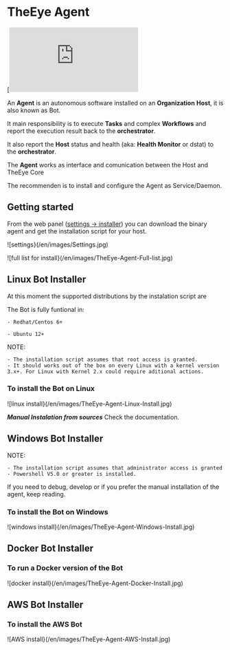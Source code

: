 # TheEye Agent

[![theeye.io}(/en/images/logo-theeye-theOeye-logo2.png)](https://theeye.io/en/index.html)

An **Agent** is an autonomous software installed on an **Organization** **Host**, it is also known as Bot.

It main responsibility is to execute **Tasks** and complex **Workflows** and report the execution result back to the **orchestrator**.

It also report the **Host** status and health \(aka: **Health Monitor** or dstat\) to the **orchestrator**.

The **Agent** works as interface and comunication between the Host and TheEye Core

The recommenden is to install and configure the Agent as Service/Daemon.

## Getting started

From the web panel ([settings -> installer](https://app.theeye.io/dashboard#installer)) you can download the binary agent and get the installation script for your host.

![settings}(/en/images/Settings.jpg)


![full list for install}(/en/images/TheEye-Agent-Full-list.jpg)


## Linux Bot Installer

At this moment the supported distributions by the instalation script are

The Bot is fully funtional in:

    - Redhat/Centos 6+

    - Ubuntu 12+


NOTE: 

    - The installation script assumes that root access is granted.
    - It should works out of the box on every Linux with a kernel version 3.x+. For Linux with Kernel 2.x could require aditional actions.


### To install the Bot on Linux

![linux install}(/en/images/TheEye-Agent-Linux-Install.jpg)

***Manual Instalation from sources***
Check the documentation.

## Windows Bot Installer

NOTE: 

    - The installation script assumes that administrator access is granted
    - Powershell V5.0 or greater is installed.

If you need to debug, develop or if you prefer the manual installation of the agent, keep reading.

### To install the Bot on Windows

![windows install}(/en/images/TheEye-Agent-Windows-Install.jpg)

## Docker Bot Installer

### To run a Docker version of the Bot

![docker install}(/en/images/TheEye-Agent-Docker-Install.jpg)

## AWS Bot Installer

### To install the AWS Bot

![AWS install}(/en/images/TheEye-Agent-AWS-Install.jpg)
